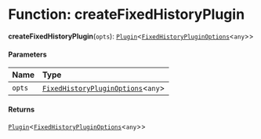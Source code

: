 # Function: createFixedHistoryPlugin

**createFixedHistoryPlugin**(`opts`): [`Plugin`](/auto-docs/fixed-layout-editor/variables/Plugin-1.md)<[`FixedHistoryPluginOptions`](/auto-docs/fixed-layout-editor/interfaces/FixedHistoryPluginOptions.md)<`any`>>

#### Parameters

| Name | Type |
| :------ | :------ |
| `opts` | [`FixedHistoryPluginOptions`](/auto-docs/fixed-layout-editor/interfaces/FixedHistoryPluginOptions.md)<`any`> |

#### Returns

[`Plugin`](/auto-docs/fixed-layout-editor/variables/Plugin-1.md)<[`FixedHistoryPluginOptions`](/auto-docs/fixed-layout-editor/interfaces/FixedHistoryPluginOptions.md)<`any`>>
